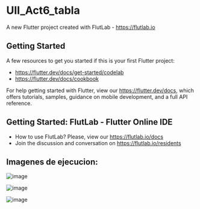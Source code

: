 # UII_Act6_tabla

A new Flutter project created with FlutLab - https://flutlab.io

## Getting Started

A few resources to get you started if this is your first Flutter project:

- https://flutter.dev/docs/get-started/codelab
- https://flutter.dev/docs/cookbook

For help getting started with Flutter, view our
https://flutter.dev/docs, which offers tutorials,
samples, guidance on mobile development, and a full API reference.

## Getting Started: FlutLab - Flutter Online IDE

- How to use FlutLab? Please, view our https://flutlab.io/docs
- Join the discussion and conversation on https://flutlab.io/residents
  
## Imagenes de ejecucion:

![image](https://github.com/JorgeMeza123/UII-Act6/assets/143548420/11c7eebc-8d84-4524-b118-1364746f81de)

![image](https://github.com/JorgeMeza123/UII-Act6/assets/143548420/eba59c55-7c1c-443c-a858-cceb7ea691f5)


![image](https://github.com/JorgeMeza123/UII-Act6/assets/143548420/69a4757e-4f25-4a74-8e27-95268cb356ab)



